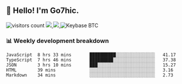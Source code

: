 ## 👋 Hello! I'm Go7hic.

 ![visitors count](https://visitors-by-url-pls-dont-use-this-in-your-repo.vercel.app/Go7hic-github-readme)
 <a href="https://twitter.com/Go7hic">
    <img src="https://img.shields.io/badge/-@Go7hic-1ca0f1?style=flat-square&labelColor=1ca0f1&logo=twitter&logoColor=white&link=https://twitter.com/Go7hic">
   <a/>
   <a href="mailto:gtfx0209@gmail.com">
    <img src="https://img.shields.io/badge/-gtfx0209@gmail.com-c14438?style=flat-square&logo=Gmail&logoColor=white&link=mailto:gtfx0209@gmail.com">
   <a/>
    ![Keybase BTC](https://img.shields.io/keybase/btc/Go7hic)
 <!--
🔭 I’m currently working
🌱 I’m currently learning
💬 Ask me about 
📫 How to reach me: 
⚡ Fun fact: 
-->
 <!--
![My Github Stats](https://github-readme-stats.vercel.app/api?username=Go7hic&show_icons=true&count_private=true)

-->

### 📊 Weekly development breakdown
<!--START_SECTION:waka-->
```text
JavaScript  8 hrs 33 mins       ██████████░░░░░░░░░░░░░░░   41.17 
TypeScript  7 hrs 46 mins       █████████░░░░░░░░░░░░░░░░   37.38 
JSON        3 hrs 10 mins       ███░░░░░░░░░░░░░░░░░░░░░░   15.27 
HTML        39 mins             ░░░░░░░░░░░░░░░░░░░░░░░░░   3.16 
Markdown    34 mins             ░░░░░░░░░░░░░░░░░░░░░░░░░   2.73
```
<!--END_SECTION:waka-->
    

